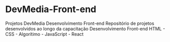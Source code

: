 # DevMedia-Front-end
Projetos DevMedia Desenvolvimento Front-end 
Repositório de projetos desenvolvidos ao longo da capacitação Desenvolvimento Front-end
HTML - CSS - Algorítimo - JavaScript - React
